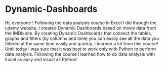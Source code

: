 # Dynamic-Dashboards

Hi, everyone !
Following the data analysis course in Excel I did through the udemy website,
I created Dynamic Dashboards based on movie data from the IMDb site.
By creating Dynamic Dashboards that connect the tables, graphs and filters (by columns and time) you can easily see all the data you filtered at the same time easily and quickly.
I learned a lot from this course!
Until today I was sure that it was best to work only with Python to perform data analysis. Following the course I learned how to do data analysis with Excel as easy and visual as Python!
       
